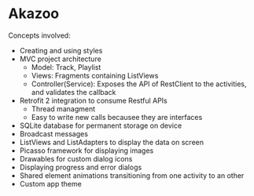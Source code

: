 # Akazoo
Concepts involved:
<ul>
  <li>Creating and using styles</li>
  <li>MVC project architecture
  <ul>
    <li>Model: Track, Playlist</li>
    <li>Views: Fragments containing ListViews</li>
    <li>Controller(Service): Exposes the API of RestClient to the activities, and validates the callback</li>
  </ul></li>
  <li>Retrofit 2 integration to consume Restful APIs
  <ul>
    <li>Thread managment</li>
    <li>Easy to write new calls becausee they are interfaces</li>
  </ul></li>
  <li>SQLite database for permanent storage on device</li>
  <li>Broadcast messages</li>
  <li>ListViews and ListAdapters to display the data on screen</li>
  <li>Picasso framework for displaying images</li>
  <li>Drawables for custom dialog icons</li>
  <li>Displaying progress and error dialogs</li>
  <li>Shared element animations transitioning from one activity to an other</li>
  <li>Custom app theme</li>
</ul>
